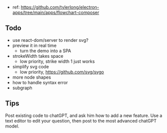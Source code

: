 - ref: https://github.com/tylerlong/electron-apps/tree/main/apps/flowchart-composer

## Todo

- use react-dom/server to render svg?
- preview it in real time
  - turn the demo into a SPA
- strokeWidth takes space
  - low priority, strike width 1 just works
- simplify svg code
  - low priority, https://github.com/svg/svgo
- more node shapes
- how to handle syntax error
- subgraph

## Tips

Post existing code to chatGPT, and ask him how to add a new feature.
Use a text editor to edit your question, then post to the most advanced chatGPT model.
